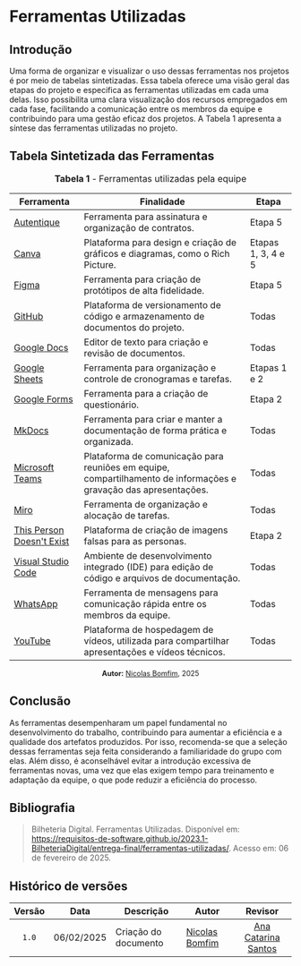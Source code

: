 # Ferramentas Utilizadas

## Introdução

Uma forma de organizar e visualizar o uso dessas ferramentas nos projetos é por meio de tabelas sintetizadas. Essa tabela oferece uma visão geral das etapas do projeto e especifica as ferramentas utilizadas em cada uma delas. Isso possibilita uma clara visualização dos recursos empregados em cada fase, facilitando a comunicação entre os membros da equipe e contribuindo para uma gestão eficaz dos projetos. A Tabela 1 apresenta a síntese das ferramentas utilizadas no projeto.

## Tabela Sintetizada das Ferramentas

<div align="center">
<font size="3"><p style="text-align: center"><b>Tabela 1</b> - Ferramentas utilizadas pela equipe</p></font>

  <table>
    <thead>
      <tr>
        <th>Ferramenta</th>
        <th>Finalidade</th>
        <th>Etapa</th>
      </tr>
    </thead>
    <tbody>
      <tr>
        <td><a href="https://www.autentique.com.br/">Autentique</a></td>
        <td>Ferramenta para assinatura e organização de contratos.</td>
        <td>Etapa 5</td>
      </tr>
      <tr>
        <td><a href="https://www.canva.com/">Canva</a></td>
        <td>Plataforma para design e criação de gráficos e diagramas, como o Rich Picture.</td>
        <td>Etapas 1, 3, 4 e 5</td>
      </tr>
      <tr>
        <td><a href="https://www.figma.com/">Figma</a></td>
        <td>Ferramenta para criação de protótipos de alta fidelidade.</td>
        <td>Etapa 5</td>
      </tr>
      <tr>
        <td><a href="https://github.com/">GitHub</a></td>
        <td>Plataforma de versionamento de código e armazenamento de documentos do projeto.</td>
        <td>Todas</td>
      </tr>
      <tr>
        <td><a href="https://www.google.com/docs/about/">Google Docs</a></td>
        <td>Editor de texto para criação e revisão de documentos.</td>
        <td>Todas</td>
      </tr>
      <tr>
        <td><a href="https://www.google.com/sheets/about/">Google Sheets</a></td>
        <td>Ferramenta para organização e controle de cronogramas e tarefas.</td>
        <td>Etapas 1 e 2</td>
      </tr>
      <tr>
        <td><a href="https://workspace.google.com/intl/pt-BR/products/forms/">Google Forms</a></td>
        <td>Ferramenta para a criação de questionário.</td>
        <td>Etapa 2</td>
      </tr>
      <tr>
        <td><a href="https://www.mkdocs.org/">MkDocs</a></td>
        <td>Ferramenta para criar e manter a documentação de forma prática e organizada.</td>
        <td>Todas</td>
      </tr>
      <tr>
        <td><a href="https://www.microsoft.com/en/microsoft-teams/group-chat-software">Microsoft Teams</a></td>
        <td>Plataforma de comunicação para reuniões em equipe, compartilhamento de informações e gravação das apresentações.</td>
        <td>Todas</td>
      </tr>
      <tr>
        <td><a href="https://miro.com/app/dashboard/">Miro</a></td>
        <td>Ferramenta de organização e alocação de tarefas.</td>
        <td>Todas</td>
      </tr>
      <tr>
        <td><a href="https://this-person-does-not-exist.com/pt">This Person Doesn't Exist</a></td>
        <td>Plataforma de criação de imagens falsas para as personas.</td>
        <td>Etapa 2</td>
      </tr>                                                                                 
      <tr>
        <td><a href="https://code.visualstudio.com/">Visual Studio Code</a></td>
        <td>Ambiente de desenvolvimento integrado (IDE) para edição de código e arquivos de documentação.</td>
        <td>Todas</td>
      </tr>
      <tr>
        <td><a href="https://www.whatsapp.com/">WhatsApp</a></td>
        <td>Ferramenta de mensagens para comunicação rápida entre os membros da equipe.</td>
        <td>Todas</td>
      </tr>
      <tr>
        <td><a href="https://www.youtube.com/">YouTube</a></td>
        <td>Plataforma de hospedagem de vídeos, utilizada para compartilhar apresentações e vídeos técnicos.</td>
        <td>Todas</td>
      </tr>
    </tbody>
  </table>

  <p style="text-align: center; font-size: 0.9em;"><b>Autor:</b> <a href="https://github.com/nickgehjk">Nicolas Bomfim</a>, 2025</p>
</div>

## Conclusão

As ferramentas desempenharam um papel fundamental no desenvolvimento do trabalho, contribuindo para aumentar a eficiência e a qualidade dos artefatos produzidos. Por isso, recomenda-se que a seleção dessas ferramentas seja feita considerando a familiaridade do grupo com elas. Além disso, é aconselhável evitar a introdução excessiva de ferramentas novas, uma vez que elas exigem tempo para treinamento e adaptação da equipe, o que pode reduzir a eficiência do processo.

## Bibliografia

> Bilheteria Digital. Ferramentas Utilizadas. Disponível em: <https://requisitos-de-software.github.io/2023.1-BilheteriaDigital/entrega-final/ferramentas-utilizadas/>. Acesso em: 06 de fevereiro de 2025.

## Histórico de versões

| Versão | Data   | Descrição     | Autor     |  Revisor        |
| :----: | ------ | ------------- | --------- | :-------------: |
| `1.0`  | 06/02/2025 | Criação do documento  | [Nicolas Bomfim](https://github.com/nickgehjk) | [Ana Catarina Santos](https://github.com/an4catarina) |